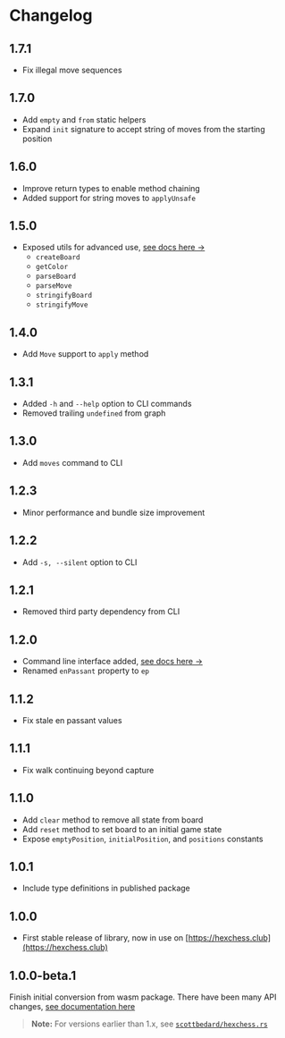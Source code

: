 # Changelog

## 1.7.1

- Fix illegal move sequences

## 1.7.0

- Add `empty` and `from` static helpers
- Expand `init` signature to accept string of moves from the starting position

## 1.6.0

- Improve return types to enable method chaining
- Added support for string moves to `applyUnsafe`

## 1.5.0

- Exposed utils for advanced use, [see docs here &rarr;](https://github.com/scottbedard/hexchess.ts?tab=readme-ov-file#advanced-usage)
  - `createBoard`
  - `getColor`
  - `parseBoard`
  - `parseMove`
  - `stringifyBoard`
  - `stringifyMove` 

## 1.4.0

- Add `Move` support to `apply` method

## 1.3.1

- Added `-h` and `--help` option to CLI commands
- Removed trailing `undefined` from graph

## 1.3.0

- Add `moves` command to CLI

## 1.2.3

- Minor performance and bundle size improvement

## 1.2.2

- Add `-s, --silent` option to CLI

## 1.2.1

- Removed third party dependency from CLI

## 1.2.0

- Command line interface added, [see docs here &rarr;](https://github.com/scottbedard/hexchess.ts?tab=readme-ov-file#cli)
- Renamed `enPassant` property to `ep`

## 1.1.2

- Fix stale en passant values

## 1.1.1

- Fix walk continuing beyond capture

## 1.1.0

- Add `clear` method to remove all state from board
- Add `reset` method to set board to an initial game state
- Expose `emptyPosition`, `initialPosition`, and `positions` constants

## 1.0.1

- Include type definitions in published package

## 1.0.0

- First stable release of library, now in use on [https://hexchess.club](https://hexchess.club)

## 1.0.0-beta.1

Finish initial conversion from wasm package. There have been many API changes, [see documentation here](https://github.com/scottbedard/hexchess.ts)

> **Note:** For versions earlier than 1.x, see [`scottbedard/hexchess.rs`](https://github.com/scottbedard/hexchess.rs)

